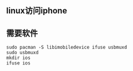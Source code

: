 linux访问iphone
---

## 需要软件

    sudo pacman -S libimobiledevice ifuse usbmuxd
    sudo usbmuxd
    mkdir ios
    ifuse ios
